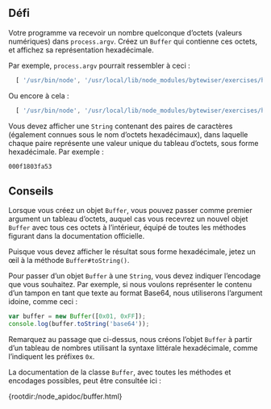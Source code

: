 ## Défi

Votre programme va recevoir un nombre quelconque d’octets (valeurs numériques) dans `process.argv`.  Créez un `Buffer` qui contienne ces octets, et affichez sa représentation hexadécimale.

Par exemple, `process.argv` pourrait ressembler à ceci :

```js
  [ '/usr/bin/node', '/usr/local/lib/node_modules/bytewiser/exercises/hexadecimal_encoding/solution/solution.js', '14', '80', '243', '2' ]
```

Ou encore à cela :

```js
  [ '/usr/bin/node', '/usr/local/lib/node_modules/bytewiser/exercises/hexadecimal_encoding/solution/solution.js', '231', '127', '0', '8', '13' ]
```

Vous devez afficher une `String` contenant des paires de caractères (également connues sous le nom d’octets hexadécimaux), dans laquelle chaque paire représente une valeur unique du tableau d’octets, sous forme hexadécimale.  Par exemple :

```
000f1803fa53
```

## Conseils

Lorsque vous créez un objet `Buffer`, vous pouvez passer comme premier argument un tableau d’octets, auquel cas vous recevrez un nouvel objet `Buffer` avec tous ces octets à l’intérieur, équipé de toutes les méthodes figurant dans la documentation officielle.

Puisque vous devez afficher le résultat sous forme hexadécimale, jetez un œil à la méthode `Buffer#toString()`.

Pour passer d’un objet `Buffer` à une `String`, vous devez indiquer l’encodage que vous souhaitez.  Par exemple, si nous voulons représenter le contenu d’un tampon en tant que texte au format Base64, nous utiliserons l’argument idoine, comme ceci :

```js
var buffer = new Buffer([0x01, 0xFF]);
console.log(buffer.toString('base64'));
```

Remarquez au passage que ci-dessus, nous créons l’objet `Buffer` à partir d’un tableau de nombres utilisant la syntaxe littérale hexadécimale, comme l’indiquent les préfixes `0x`.

La documentation de la classe `Buffer`, avec toutes les méthodes et encodages possibles, peut être consultée ici :

  {rootdir:/node_apidoc/buffer.html}
